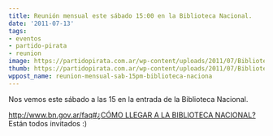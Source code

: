 ```yaml
---
title: Reunión mensual este sábado 15:00 en la Biblioteca Nacional.
date: '2011-07-13'
tags:
- eventos
- partido-pirata
- reunion
image: https://partidopirata.com.ar/wp-content/uploads/2011/07/Biblioteca_Nacional_Argentina_en_construcción_1982.jpg
thumb: https://partidopirata.com.ar/wp-content/uploads/2011/07/Biblioteca_Nacional_Argentina_en_construcci%C3%B3n_1982-150x150.jpg
wppost_name: reunion-mensual-sab-15pm-biblioteca-naciona
---
```


Nos vemos este sábado a las 15 en la entrada de la Biblioteca Nacional.
<div><a href="http://www.bn.gov.ar/faq#¿CÓMO%20LLEGAR%20A%20LA%20BIBLIOTECA%20NACIONAL?" target="_blank">http://www.bn.gov.ar/faq#¿CÓMO LLEGAR A LA BIBLIOTECA NACIONAL?</a></div>
<div></div>
<div>Están todos invitados :)</div>
